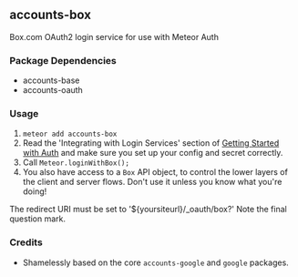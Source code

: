 ## accounts-box

Box.com OAuth2 login service for use with Meteor Auth

### Package Dependencies

* accounts-base
* accounts-oauth

### Usage

1. `meteor add accounts-box`
2. Read the 'Integrating with Login Services' section of [Getting Started with Auth](https://github.com/meteor/meteor/wiki/Getting-started-with-Auth) and make sure you set up your config and secret correctly.
3. Call `Meteor.loginWithBox();`
4. You also have access to a `Box` API object, to control the lower layers of the client
   and server flows. Don't use it unless you know what you're doing!

The redirect URI must be set to '${yoursiteurl}/_oauth/box?'
Note the final question mark.

### Credits

* Shamelessly based on the core `accounts-google` and `google` packages.
